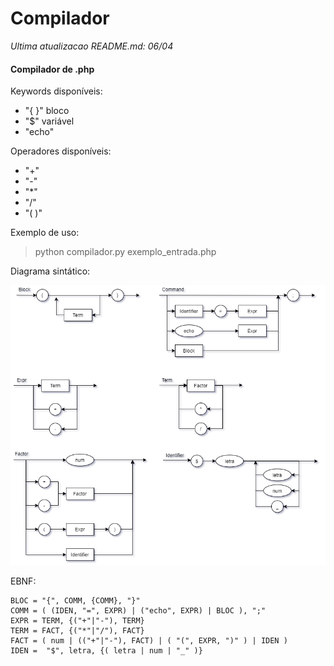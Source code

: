 # Compilador

*Ultima atualizacao README.md: 06/04*

#### Compilador de .php

Keywords disponíveis:
- "{ }" bloco
- "$" variável
- "echo"


Operadores disponíveis:
- "+"
- "-"
- "*"
- "/"
- "( )"

Exemplo de uso:
> python compilador.py exemplo_entrada.php

Diagrama sintático:

![Diagrama sintático](Diagrama-sintatico.png)

EBNF:
```
BLOC = "{", COMM, {COMM}, "}"
COMM = ( (IDEN, "=", EXPR) | ("echo", EXPR) | BLOC ), ";"
EXPR = TERM, {("+"|"-"), TERM}
TERM = FACT, {("*"|"/"), FACT}
FACT = ( num | (("+"|"-"), FACT) | ( "(", EXPR, ")" ) | IDEN )
IDEN =  "$", letra, {( letra | num | "_" )}
```
